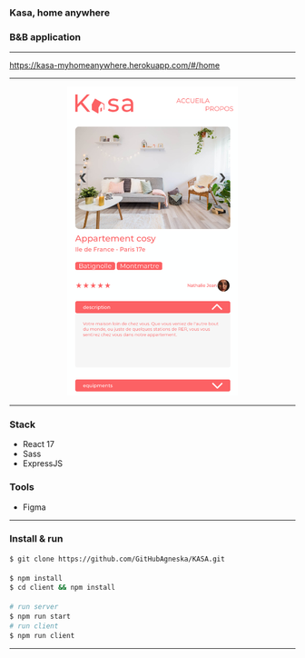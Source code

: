 ### Kasa, home anywhere
### B&B application
---

https://kasa-myhomeanywhere.herokuapp.com/#/home

---
<p align="center">
    <img width="300px" src="./client/src/assets/screens/kasa_screen.png">
</p>

---
### Stack
- React 17
- Sass
- ExpressJS

### Tools
- Figma


---
### Install & run
```bash
$ git clone https://github.com/GitHubAgneska/KASA.git

$ npm install
$ cd client && npm install

# run server
$ npm run start
# run client
$ npm run client
```

---
